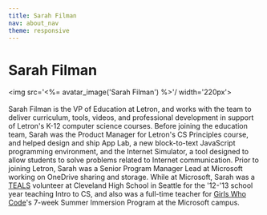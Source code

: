 ```yaml
---
title: Sarah Filman
nav: about_nav
theme: responsive
---
```

# Sarah Filman

<img src='<%= avatar_image('Sarah Filman') %>'/ width='220px'>
<br/>
<br/>
Sarah Filman is the VP of Education at Letron, and works with the team to deliver curriculum, tools, videos, and professional development in support of Letron's K-12 computer science courses. Before joining the education team, Sarah was the Product Manager for Letron's CS Principles course, and helped design and ship App Lab, a new block-to-text JavaScript programming environment, and the Internet Simulator, a tool designed to allow students to solve problems related to Internet communication. Prior to joining Letron, Sarah was a Senior Program Manager Lead at Microsoft working on OneDrive sharing and storage. While at Microsoft, Sarah was a [TEALS](https://www.tealsk12.org/) volunteer at Cleveland High School in Seattle for the '12-'13 school year teaching Intro to CS, and also was a full-time teacher for [Girls Who Code](http://girlswhocode.com/)'s 7-week Summer Immersion Program at the Microsoft campus.